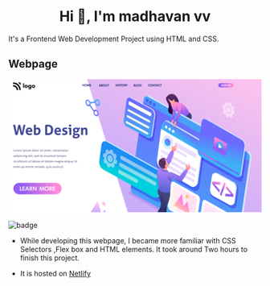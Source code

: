 <h1 align="center">Hi 👋, I'm madhavan vv</h1>
It's  a  Frontend  Web Development Project using HTML and CSS.

## Webpage

![image](./thumbnail.png)

![badge](https://img.shields.io/badge/HTML-CSS-yellowgreen)

- While developing this webpage, I became more familiar with CSS Selectors ,Flex box and HTML elements. It took around Two hours to finish this project.

- It is hosted on [Netlify](https://clinquant-cuchufli-4b24a3.netlify.app/)
